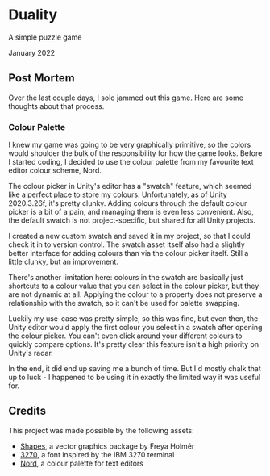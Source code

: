 # Duality

A simple puzzle game

January 2022

## Post Mortem

Over the last couple days, I solo jammed out this game. Here are some thoughts
about that process.

### Colour Palette

I knew my game was going to be very graphically primitive, so the colors would
shoulder the bulk of the responsibility for how the game looks. Before I started
coding, I decided to use the colour palette from my favourite text editor colour
scheme, Nord.

The colour picker in Unity's editor has a "swatch" feature, which seemed like a
perfect place to store my colours. Unfortunately, as of Unity 2020.3.26f, it's
pretty clunky. Adding colours through the default colour picker is a bit of a
pain, and managing them is even less convenient. Also, the default swatch is not
project-specific, but shared for all Unity projects.

I created a new custom swatch and saved it in my project, so that I could check
it in to version control. The swatch asset itself also had a slightly better
interface for adding colours than via the colour picker itself. Still a little
clunky, but an improvement.

There's another limitation here: colours in the swatch are basically just
shortcuts to a colour value that you can select in the colour picker, but they
are not dynamic at all. Applying the colour to a property does not preserve a
relationship with the swatch, so it can't be used for palette swapping.

Luckily my use-case was pretty simple, so this was fine, but even then, the
Unity editor would apply the first colour you select in a swatch after opening
the colour picker. You can't even click around your different colours to quickly
compare options. It's pretty clear this feature isn't a high priority on Unity's
radar.

In the end, it did end up saving me a bunch of time. But I'd mostly chalk that
up to luck - I happened to be using it in exactly the limited way it was useful
for.

## Credits

This project was made possible by the following assets:

- [Shapes](https://assetstore.unity.com/packages/tools/particles-effects/shapes-173167),
  a vector graphics package by Freya Holmér
- [3270](https://github.com/rbanffy/3270font), a font inspired by the IBM 3270
  terminal
- [Nord](https://www.nordtheme.com/), a colour palette for text editors

